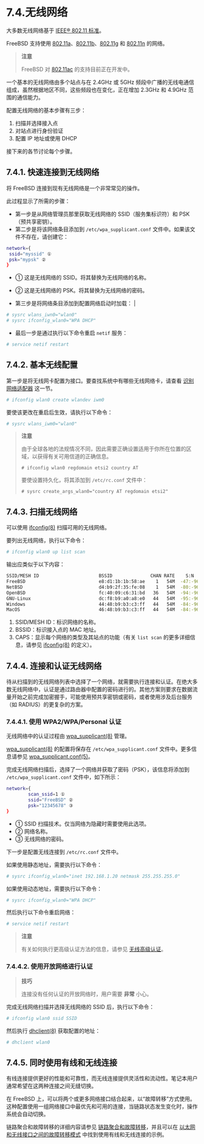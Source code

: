 # 7.4.无线网络

大多数无线网络基于 [IEEE® 802.11 标准](https://en.wikipedia.org/wiki/IEEE_802.11)。

FreeBSD 支持使用 [802.11a](https://en.wikipedia.org/wiki/IEEE_802.11a-1999)、[802.11b](https://en.wikipedia.org/wiki/IEEE_802.11b-1999)、[802.11g](https://en.wikipedia.org/wiki/IEEE_802.11g-2003) 和 [802.11n](https://en.wikipedia.org/wiki/IEEE_802.11n-2009) 的网络。

>**注意**
>
>FreeBSD 对 [802.11ac](https://en.wikipedia.org/wiki/IEEE_802.11ac-2013) 的支持目前正在开发中。

一个基本的无线网络由多个站点与在 2.4GHz 或 5GHz 频段中广播的无线电通信组成，虽然根据地区不同，这些频段也在变化，正在增加 2.3GHz 和 4.9GHz 范围的通信能力。

配置无线网络的基本步骤有三步：

1. 扫描并选择接入点
2. 对站点进行身份验证
3. 配置 IP 地址或使用 DHCP

接下来的各节讨论每个步骤。

## 7.4.1. 快速连接到无线网络

将 FreeBSD 连接到现有无线网络是一个非常常见的操作。

此过程显示了所需的步骤：

* 第一步是从网络管理员那里获取无线网络的 SSID（服务集标识符）和 PSK（预共享密钥）。
* 第二步是将该网络条目添加到 `/etc/wpa_supplicant.conf` 文件中。如果该文件不存在，请创建它：

```sh
network={
 ssid="myssid" ①
 psk="mypsk" ②
}
```

* ① 这是无线网络的 SSID。将其替换为无线网络的名称。
* ② 这是无线网络的 PSK。将其替换为无线网络的密码。

* 第三步是将网络条目添加到配置网络启动时加载： |

```sh
# sysrc wlans_iwn0="wlan0"
# sysrc ifconfig_wlan0="WPA DHCP"
```

* 最后一步是通过执行以下命令重启 `netif` 服务：

```sh
# service netif restart
```

## 7.4.2. 基本无线配置

第一步是将无线网卡配置为接口。要查找系统中有哪些无线网络卡，请查看 [识别网络适配器](https://docs.freebsd.org/en/books/handbook/network/#config-identify-network-adapter) 这一节。

```sh
# ifconfig wlan0 create wlandev iwm0
```

要使该更改在重启后生效，请执行以下命令：

```sh
# sysrc wlans_iwm0="wlan0"
```

>**注意**
>
>由于全球各地的法规情况不同，因此需要正确设置适用于你所在位置的区域，以获得有关可用信道的正确信息。
>
>```
># ifconfig wlan0 regdomain etsi2 country AT
>```
>
>要使设置持久化，将其添加到 `/etc/rc.conf` 文件中：
>
>```
># sysrc create_args_wlan0="country AT regdomain etsi2"
>```

## 7.4.3. 扫描无线网络

可以使用 [ifconfig(8)](https://man.freebsd.org/cgi/man.cgi?query=ifconfig&sektion=8&format=html) 扫描可用的无线网络。

要列出无线网络，执行以下命令：

```sh
# ifconfig wlan0 up list scan
```

输出应类似于以下内容：

```sh
SSID/MESH ID                      BSSID              CHAN RATE    S:N     INT CAPS
FreeBSD                           e8:d1:1b:1b:58:ae    1   54M  -47:-96   100 EP   RSN BSSLOAD HTCAP WPS WME
NetBSD                            d4:b9:2f:35:fe:08    1   54M  -80:-96   100 EP   RSN BSSLOAD HTCAP WPS WME
OpenBSD                           fc:40:09:c6:31:bd   36   54M  -94:-96   100 EPS  VHTPWRENV APCHANREP RSN WPS BSSLOAD HTCAP VHTCAP VHTOPMODE WME
GNU-Linux                         dc:f8:b9:a0:a8:e0   44   54M  -95:-96   100 EP   WPA RSN WPS HTCAP VHTCAP VHTOPMODE WME VHTPWRENV
Windows                           44:48:b9:b3:c3:ff   44   54M  -84:-96   100 EP   BSSLOAD VHTPWRENV HTCAP WME RSN VHTCAP VHTOPMODE WPS
MacOS                             46:48:b9:b3:c3:ff   44   54M  -84:-96   100 EP   BSSLOAD VHTPWRENV HTCAP WME RSN VHTCAP VHTOPMODE WPS
```

1. SSID/MESH ID：标识网络的名称。
2. BSSID：标识接入点的 MAC 地址。
3. CAPS：显示每个网络的类型及其站点的功能（有关 `list scan` 的更多详细信息，请参见 [ifconfig(8)](https://man.freebsd.org/cgi/man.cgi?query=ifconfig&sektion=8&format=html) 的定义）。

## 7.4.4. 连接和认证无线网络

待从扫描到的无线网络列表中选择了一个网络，就需要执行连接和认证。在绝大多数无线网络中，认证是通过路由器中配置的密码进行的。其他方案则要求在数据流量开始之前完成加密握手，可能使用预共享密钥或密码，或者使用涉及后台服务（如 RADIUS）的更复杂的方案。

### 7.4.4.1. 使用 WPA2/WPA/Personal 认证

无线网络中的认证过程由 [wpa_supplicant(8)](https://man.freebsd.org/cgi/man.cgi?query=wpa_supplicant&sektion=8&format=html) 管理。

[wpa_supplicant(8)](https://man.freebsd.org/cgi/man.cgi?query=wpa_supplicant&sektion=8&format=html) 的配置将保存在 `/etc/wpa_supplicant.conf` 文件中。更多信息请参见 [wpa_supplicant.conf(5)](https://man.freebsd.org/cgi/man.cgi?query=wpa_supplicant.conf&sektion=5&format=html)。

完成无线网络扫描后，选择了一个网络并获取了密码（PSK），该信息将添加到 `/etc/wpa_supplicant.conf` 文件中，如下所示：

```sh
network={
        scan_ssid=1 ①
        ssid="FreeBSD" ②
        psk="12345678" ③
}
```

* ① SSID 扫描技术。仅当网络为隐藏时需要使用此选项。
* ② 网络名称。
* ③ 无线网络的密码。

下一步是配置无线连接到 `/etc/rc.conf` 文件中。

如果使用静态地址，需要执行以下命令：

```sh
# sysrc ifconfig_wlan0="inet 192.168.1.20 netmask 255.255.255.0"
```

如果使用动态地址，需要执行以下命令：

```sh
# sysrc ifconfig_wlan0="WPA DHCP"
```

然后执行以下命令重启网络：

```sh
# service netif restart
```

>**注意**
>
> 有关如何执行更高级认证方法的信息，请参见 [无线高级认证](https://docs.freebsd.org/en/books/handbook/advanced-networking/#network-advanced-wireless)。

### 7.4.4.2. 使用开放网络进行认证

>**技巧**
>
>连接没有任何认证的开放网络时，用户需要 **非常** 小心。

完成无线网络扫描并选择无线网络的 SSID 后，执行以下命令：

```sh
# ifconfig wlan0 ssid SSID
```

然后执行 [dhclient(8)](https://man.freebsd.org/cgi/man.cgi?query=dhclient&sektion=8&format=html) 获取配置的地址：

```sh
# dhclient wlan0
```

## 7.4.5. 同时使用有线和无线连接

有线连接提供更好的性能和可靠性，而无线连接提供灵活性和流动性。笔记本用户通常希望在这两种连接之间无缝切换。

在 FreeBSD 上，可以将两个或更多网络接口结合起来，以“故障转移”方式使用。这种配置使用一组网络接口中最优先和可用的连接，当链路状态发生变化时，操作系统会自动切换。

链路聚合和故障转移的详细内容请参见 [链路聚合和故障转移](https://docs.freebsd.org/en/books/handbook/advanced-networking/#network-aggregation)，并且可以在 [以太网和无线接口之间的故障转移模式](https://docs.freebsd.org/en/books/handbook/advanced-networking/#networking-lagg-wired-and-wireless) 中找到使用有线和无线连接的示例。
